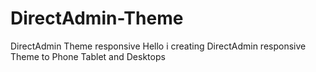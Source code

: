 # DirectAdmin-Theme
DirectAdmin Theme responsive
Hello i creating DirectAdmin responsive Theme to Phone Tablet and Desktops
